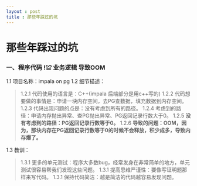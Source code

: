 ```yaml
---
layout : post
title : 那些年踩过的坑
---
```


# 那些年踩过的坑

### 一、程序代码 !≌ 业务逻辑 导致OOM

1.1 项目名称：impala on pg
1.2 细节描述：

> 1.2.1 代码使用的语言是：C++(impala 后端部分是用c++写的)
> 1.2.2 代码想要做的事情是：申请一块内存空间，去PG查数据，填充数据到内存空间。
> 1.2.3 代码出现问题的点是：没有考虑到所有的路径。
> 1.2.4 考虑到的路径：申请内存抛出异常、查PG抛出异常、PG返回记录行数大于0。
> 1.2.5 **没有考虑到的路径：PG返回记录行数等于0。**
> 1.2.6 **导致的问题：OOM，因为，那块内存在PG返回记录行数等于0的时候不会释放，积少成多，导致内存爆了。**

1.3 教训：

>1.3.1 更多的单元测试：程序大多数bug，经常发身在非常简单的地方，单元测试很容易帮我们发现这些问题。
>1.3.1 提高思维严谨性：要像写证明题那样来写代码。
>1.3.1 保持代码简洁：越是简洁的代码越容易发现问题。
